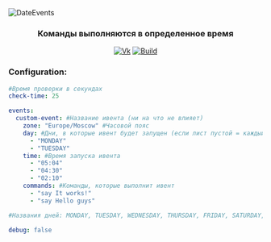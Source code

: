 
<img src="https://sun9-42.userapi.com/impg/7dOtxy90stjNjrhfLkrzwmVo7nrLEcn6p2hy-g/zz7TbiIoHcc.jpg?size=1400x400&quality=96&sign=bd1ba4a110431ed1de14b689a9ec0913&type=album" alt="DateEvents" align="center">

<div align="center">
  <h3>Команды выполняются в определенное время</h3>
  
  [![Vk](https://img.shields.io/badge/vk-DeelTer-9cf)](https://vk.com/DeelTer/)
  [![Build](https://img.shields.io/badge/builds-check%20it-green)](https://github.com/DeelTer/DateEvents/releases)
  
</div>

### Configuration:
```Yaml
#Время проверки в секундах
check-time: 25

events:
  custom-event: #Название ивента (ни на что не влияет)
    zone: "Europe/Moscow" #Часовой пояс
    day: #Дни, в которые ивент будет запущен (если лист пустой = каждый день)
      - "MONDAY"
      - "TUESDAY"
    time: #Время запуска ивента
      - "05:04"
      - "04:30"
      - "02:10"
    commands: #Команды, которые выполнит ивент
      - "say It works!"
      - "say Hello guys"

#Названия дней: MONDAY, TUESDAY, WEDNESDAY, THURSDAY, FRIDAY, SATURDAY, SUNDAY

debug: false
```
